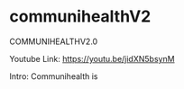 # communihealthV2
COMMUNIHEALTHV2.0

Youtube Link: https://youtu.be/jidXN5bsynM


Intro:
</b>
 Communihealth is
